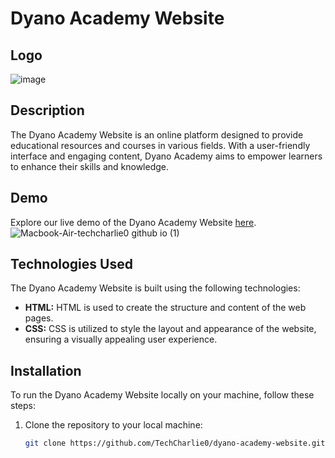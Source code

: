 
# **Dyano Academy Website**
## **Logo**


![image](https://github.com/TechCharlie0/dynoAcademy/assets/166296560/d8e79122-90c6-4765-aeb9-3bfa7a3c56e6)


## **Description**

The Dyano Academy Website is an online platform designed to provide educational resources and courses in various fields. With a user-friendly interface and engaging content, Dyano Academy aims to empower learners to enhance their skills and knowledge.

## **Demo**

Explore our live demo of the Dyano Academy Website [here](https://techcharlie0.github.io/dynoAcademy/). 
![Macbook-Air-techcharlie0 github io (1)](https://github.com/TechCharlie0/dynoAcademy/assets/166296560/a60b3727-4ee3-421f-a56d-3c5bb1de0e43)


## **Technologies Used**

The Dyano Academy Website is built using the following technologies:

- **HTML:** HTML is used to create the structure and content of the web pages.
- **CSS:** CSS is utilized to style the layout and appearance of the website, ensuring a visually appealing user experience.

## **Installation**

To run the Dyano Academy Website locally on your machine, follow these steps:

1. Clone the repository to your local machine:

   ```bash
   git clone https://github.com/TechCharlie0/dyano-academy-website.git
